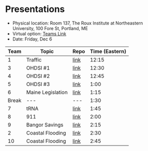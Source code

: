 # Presentations

* Physical location: Room 137, The Roux Institute at Northeastern University, 100 Fore St, Portland, ME
* Virtual option: [Teams Link](https://teams.microsoft.com/l/meetup-join/19%3ameeting_NzU2YzkxYjUtYjcwNi00NTU0LWJkNTYtZmQ2MGJkOGRkMjlj%40thread.v2/0?context=%7b%22Tid%22%3a%22a8eec281-aaa3-4dae-ac9b-9a398b9215e7%22%2c%22Oid%22%3a%2298c8c4a8-04aa-4eda-bf8b-20d2edce331c%22%7d)
* Date: Friday, Dec 6

| Team | Topic             | Repo | Time (Eastern)  |
| ---  | ---               | ---  | ---   |
| 1    | Traffic           | [link](https://github.com/ds5500/project-rachel-zhaozhao) | 12:15 |
| 3    | OHDSI #1          | [link](https://github.com/ds5500/project-cbt87) | 12:30 |
| 4    | OHDSI #2          | [link](https://github.com/ds5500/project-jonaseichenlaub) | 12:45 |
| 5    | OHDSI #3          | [link](https://github.com/ds5500/project-Qiushi-Xia) | 1:00  |
| 6    | Maine Legislation | [link](https://github.com/ds5500/project-darrenfishell) | 1:15  |
| Break| ---               | --- | 1:30  |
| 7    | tRNA              | [link](https://github.com/ds5500/project-Samee-Mushtak-25) | 1:45  |
| 8    | 911               | [link](https://github.com/ds5500/project-Hy371449) | 2:00  |
| 9    | Bangor Savings    | [link](https://github.com/ds5500/project-Jeff-Roux) | 2:15  |
| 2    | Coastal Flooding  | [link](https://github.com/ds5500/project-dominicdill) | 2:30  |
| 10   | Coastal Flooding  | [link](https://github.com/ds5500/project-HEPINGSUN) | 2:45  |
